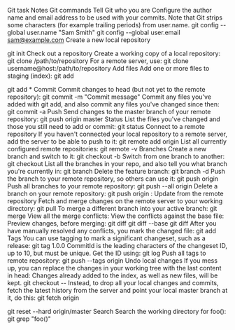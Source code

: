Git task
Notes
Git commands
Tell Git who you are
Configure the author name and email address to be used with your commits.
Note that Git strips some characters (for example trailing periods) from user.name.
git config --global user.name "Sam Smith"
git config --global user.email sam@example.com
Create a new local repository
 
git init
Check out a repository
Create a working copy of a local repository:
git clone /path/to/repository
For a remote server, use:
git clone username@host:/path/to/repository
Add files
Add one or more files to staging (index):
git add <filename>

git add *
Commit
Commit changes to head (but not yet to the remote repository):
git commit -m "Commit message"
Commit any files you've added with git add, and also commit any files you've changed since then:
git commit -a
Push
Send changes to the master branch of your remote repository:
git push origin master
Status
List the files you've changed and those you still need to add or commit:
git status
Connect to a remote repository
If you haven't connected your local repository to a remote server, add the server to be able to push to it:
git remote add origin <server>
List all currently configured remote repositories:
git remote -v
Branches
Create a new branch and switch to it:
git checkout -b <branchname>
Switch from one branch to another:
git checkout <branchname>
List all the branches in your repo, and also tell you what branch you're currently in:
git branch
Delete the feature branch:
git branch -d <branchname>
Push the branch to your remote repository, so others can use it:
git push origin <branchname>
Push all branches to your remote repository:
git push --all origin
Delete a branch on your remote repository:
git push origin :<branchname>
Update from the remote repository
Fetch and merge changes on the remote server to your working directory:
git pull
To merge a different branch into your active branch:
git merge <branchname>
View all the merge conflicts:
View the conflicts against the base file:
Preview changes, before merging:
git diff
git diff --base <filename>
git diff <sourcebranch> <targetbranch>
After you have manually resolved any conflicts, you mark the changed file:
git add <filename>
Tags
You can use tagging to mark a significant changeset, such as a release:
git tag 1.0.0 <commitID>
CommitId is the leading characters of the changeset ID, up to 10, but must be unique. Get the ID using:
git log
Push all tags to remote repository:
git push --tags origin
Undo local changes
If you mess up, you can replace the changes in your working tree with the last content in head:
Changes already added to the index, as well as new files, will be kept.
git checkout -- <filename>
Instead, to drop all your local changes and commits, fetch the latest history from the server and point your local master branch at it, do this:
git fetch origin

git reset --hard origin/master
Search
Search the working directory for foo():
git grep "foo()"



